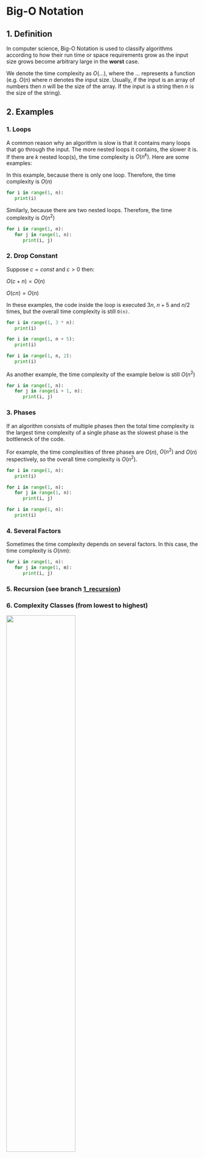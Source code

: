 # Big-O Notation

## 1. Definition

In computer science, Big-O Notation is used to classify algorithms according to how their run time or space requirements grow as the input size grows become arbitrary large in the **worst** case.

We denote the time complexity as $O(...)$, where the $...$ represents a function (e.g. $O(n)$ where $n$ denotes the input size. Usually, if the input is an array of numbers then $n$ will be the size of the array. If the input is a string then $n$ is the size of the string).

## 2. Examples

### 1. Loops

A common reason why an algorithm is slow is that it contains many loops that go through the input. The more nested loops it contains, the slower it is. If there are $k$ nested loop(s), the time complexity is $O(n^k)$. Here are some examples:

In this example, because there is only one loop. Therefore, the time complexity is $O(n)$

```py
for i in range(1, n):
   print(i)
```

Similarly, because there are two nested loops. Therefore, the time complexity is $O(n^2)$

```py
for i in range(1, n):
   for j in range(1, n):
      print(i, j)
```

### 2. Drop Constant

Suppose $c = const$ and $c > 0$ then:

$O(c + n) = O(n)$

$O(cn) = O(n)$

In these examples, the code inside the loop is executed $3n$, $n + 5$ and $n/2$ times, but the overall time complexity is still `O(n)`.

```py
for i in range(1, 3 * n):
   print(i)
```

```py
for i in range(1, n + 5):
   print(i)
```

```py
for i in range(1, n, 2):
   print(i)
```

As another example, the time complexity of the example below is still $O(n^2)$

```py
for i in range(1, n):
   for j in range(i + 1, n):
      print(i, j)
```

### 3. Phases

If an algorithm consists of multiple phases then the total time complexity is the largest time complexity of a single phase as the slowest phase is the bottleneck of the code.

For example, the time complexities of three phases are $O(n)$, $O(n^2)$ and $O(n)$ respectively, so the overall time complexity is $O(n^2)$.

```py
for i in range(1, n):
   print(i)

for i in range(1, n):
   for j in range(1, n):
      print(i, j)

for i in range(1, n):
   print(i)
```

### 4. Several Factors

Sometimes the time complexity depends on several factors. In this case, the time complexity is $O(nm)$:

```py
for i in range(1, n):
   for j in range(1, m):
      print(i, j)
```

### 5. Recursion (see branch [1_recursion](https://github.com/alphazero-wd/algorithms-and-data-structures/tree/1_recursion))

### 6. Complexity Classes (from lowest to highest)

<img src="https://upload.wikimedia.org/wikipedia/commons/thumb/7/7e/Comparison_computational_complexity.svg/1024px-Comparison_computational_complexity.svg.png" width="60%" />

_Some common complexity classes_

- $O(1)$: **Constant Time**

```py
for i in range(1, 1000):
   print(i)
```

- $O(\log_{2} n)$: **Logarithmic Time**

```py
i = 1
while i < n:
   print(i)
   i = i * 2
```

- $O(n)$: **Linear Time**

```py
for i in range(1, n):
   print(i)
```

- $O(n\log_{2} n)$: **Lineararithmic Time**

```py
for i in range(1, n):
   j = 1
   print(i, j)
   while j < n:
      j = j * 2
```

- $O(n^2)$: **Quadratic Time**

```py
for i in range(1, n):
   for j in range(1, n):
      print(i, j)
```

- $O(n^3)$: **Cubric Time**

```py
for i in range(1, n):
   for j in range(1, n):
      for k in range(1, n):
         print(i, j, k)
```

- $O(2^n)$: **Exponential Time** usually appears in recursive functions such as _computing the nth fibonacci number_ or _generate subsets_.

- $O(n!)$: **Factorial Time** usually relating to _finding permutations_.
